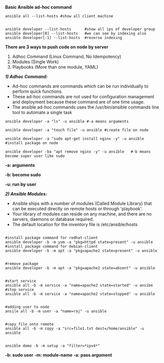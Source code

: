 **Basic Ansible ad-hoc command**

<pre><code>ansible all --list-hosts #show all client machine</code></pre>
<pre><code>
ansible developer --list-hosts      #show all ips of developer group
ansible developer[0] --list-hosts   #we can see by indexing also
ansible developer[-1] --list-hosts  #reverse indexing
</code></pre>

**There are 3 ways to push code on node by server**
1) Adhoc Command (Linux Command, No Idempotency)
2) Modules (Single Work)
3) Playbooks (More than one module, YAML)

***1) Adhoc Command:*** 
- Ad-hoc commands are commands which can be run individually to perform quick functions.
- These ad-hoc commands are not used for configuration management and deployment because these command are of one time usage.
- The ansible ad-hoc commands uses the /usr/bin/ansible commands line tool to automate a single task

<pre><code>ansible developer -a "ls" -u ansible #-a means arguments</code></pre>
<pre><code>ansible developer -a "touch file" -u ansible #create file on node</code></pre>
<pre><code>ansible developer -a "sudo apt-get install nginx -y" -u ansible  #install package on node</code></pre>
<pre><code>ansible developer -ba "apt remove nginx -y" -u ansible   #-b means become super user like sudo</code></pre>
**-a: arguments**

**-b: become sudo**

**-u: run by user**

***2) Ansible Modules:***
- Ansible ships with a number of modules (Called Module Library) that can be executed directly on remote hosts or through 'playbook'.
- Your library of modules can reside on any machine, and there are no servers, daemons or database required.
- The default location for the inventory file is /etc/ansible/hosts

<pre><code>
#install package command for redhat-client
ansible developer -b -m yum -a "pkg=httpd state=present" -u ansible
#install package command for debian-client
ansible developer -b -m apt -a "pkg=apache2 state=present" -u ansible
</code></pre>

<pre><code>
#remove package
ansible developer -b -m apt -a "pkg=apache2 state=absent" -u ansible
</code></pre>

<pre><code>
#start service
ansible all -b -m service -a "name=apache2 state=started" -u ansibe
#stop service
ansible all -b -m service -a "name=apache2 state=stopped" -u ansible
</code></pre>

<pre><code>
#adding user to node
ansile all -b -m user -a "name=raj" -u ansible
</code></pre>

<pre><code>
#copy file onto remote
ansible all -b -m copy -a "src=file1.txt dest=/home/ansible" -u ansible
</code></pre>

<pre><code>
ansible demo -b -m setup -a "filter=*ipv4*"
</code></pre>

**-b: sudo user**
**-m: module-name**
**-a: pass argument**


